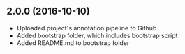 ## 2.0.0 (2016-10-10)
* Uploaded project's annotation pipeline to Github
* Added bootstrap folder, which includes bootstrap script
* Added README.md to bootstrap folder
